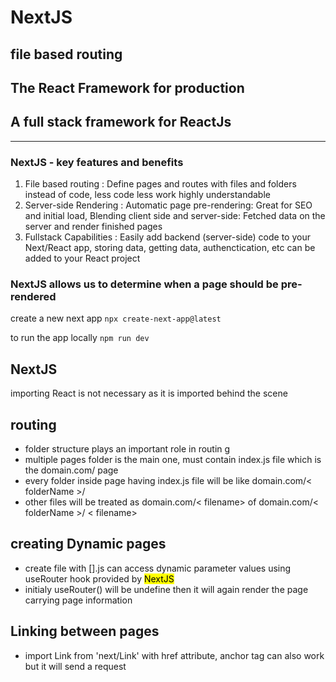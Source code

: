 # NextJS
## file based routing

## The React Framework for production
## A full stack framework for ReactJs

<hr>

### NextJS - key features and benefits
1. File based routing : Define pages and routes with files and folders instead of code, less code less work highly understandable
2. Server-side Rendering : Automatic page pre-rendering: Great for SEO and initial load, Blending client side and server-side: Fetched data on the server and render finished pages
3. Fullstack Capabilities : Easily add backend (server-side) code to your Next/React app, storing data, getting data, authenctication, etc can be added to your React project

### NextJS allows us to determine when a page should be pre-rendered

create a new next app
`npx create-next-app@latest`

to run the app locally 
`npm run dev`

## NextJS
importing React is not necessary as it is imported behind the scene

## routing 
* folder structure plays an important role in routin g
* multiple pages folder is the main one, must contain index.js file which is the domain.com/ page
* every folder inside page having index.js file will be like domain.com/< folderName >/ 
* other files will be treated as domain.com/< filename> of domain.com/< folderName >/ < filename>

## creating Dynamic pages
* create file with [<filename>].js can access  dynamic parameter values using useRouter hook provided by <mark>NextJS</mark>
* initialy useRouter() will be undefine then it will again render the page carrying page information 

## Linking between pages
* import Link from 'next/Link' with href attribute, anchor tag can also work but it will send a request